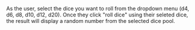 As the user, select the dice you want to roll from the dropdown menu (d4, d6, d8, d10, d12, d20). Once they click "roll dice" using their seleted dice, the result will display a random number from the selected dice pool. 